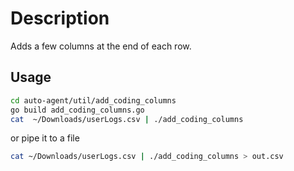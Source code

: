 # Description

Adds a few columns at the end of each row.

## Usage

```sh
cd auto-agent/util/add_coding_columns
go build add_coding_columns.go
cat  ~/Downloads/userLogs.csv | ./add_coding_columns
```

or pipe it to a file

```sh
cat ~/Downloads/userLogs.csv | ./add_coding_columns > out.csv
```
